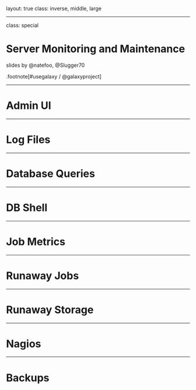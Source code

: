 layout: true
class: inverse, middle, large

---
class: special
# Server Monitoring and Maintenance

slides by @natefoo, @Slugger70

.footnote[\#usegalaxy / @galaxyproject]

---
# Admin UI

---
# Log Files

---
# Database Queries

---
# DB Shell

---
# Job Metrics

---
# Runaway Jobs

---
# Runaway Storage

---
# Nagios

---
# Backups
